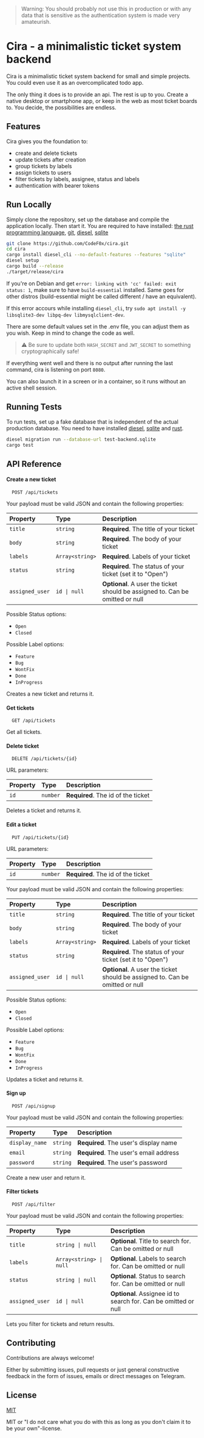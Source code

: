 > Warning: You should probably not use this in production or with any data that is sensitive as the authentication
> system
> is made very amateurish.

# Cira - a minimalistic ticket system backend

Cira is a minimalistic ticket system backend for small and simple projects.
You could even use it as an overcomplicated todo app.

The only thing it does is to provide an api.
The rest is up to you.
Create a native desktop or smartphone app, or keep in the web as most ticket boards to.
You decide, the possibilities are endless.

## Features

Cira gives you the foundation to:

- create and delete tickets
- update tickets after creation
- group tickets by labels
- assign tickets to users
- filter tickets by labels, assignee, status and labels
- authentication with bearer tokens

## Run Locally

Simply clone the repository, set up the database and compile the application locally.
Then start it.
You are required to have installed: [the rust programming language](https://rust-lang.org),
[git](https://git-scm.com/), [diesel](https://diesel.rs), [sqlite](https://www.sqlite.org/)

```bash
git clone https://github.com/CodeF0x/cira.git
cd cira
cargo install diesel_cli --no-default-features --features "sqlite"
diesel setup
cargo build --release
./target/release/cira
```

If you're on Debian and get `error: linking with 'cc' failed: exit status: 1`, make sure to have `build-essential`
installed. Same goes for other distros (build-essential might be called different / have an equivalent).

If this error accours while installing `diesel_cli`, try `sudo apt install -y libsqlite3-dev libpq-dev libmysqlclient-dev`.

There are some default values set in the .env file, you can adjust them as you wish.
Keep in mind to change the code as well.
> ⚠️ Be sure to update both `HASH_SECRET` and `JWT_SECRET` to something cryptographically safe! 

If everything went well and there is no output after running the last command, cira is listening on port `8080`.

You can also launch it in a screen or in a container, so it runs without an active shell session.

## Running Tests

To run tests, set up a fake database that is independent of the actual production database.
You need to have installed [diesel](https://diesel.rs), [sqlite](https://www.sqlite.org/) and [rust](https://rust-lang.org).

```bash
diesel migration run --database-url test-backend.sqlite
cargo test
```

## API Reference

#### Create a new ticket

```http
  POST /api/tickets
```

Your payload must be valid JSON and contain the following properties:

| Property        | Type            | Description                                                                   |
|:----------------|:----------------|:------------------------------------------------------------------------------|
| `title`         | `string`        | **Required**. The title of your ticket                                        |
| `body`          | `string`        | **Required**. The body of your ticket                                         |
| `labels`        | `Array<string>` | **Required**. Labels of your ticket                                           |
| `status`        | `string`        | **Required**. The status of your ticket (set it to "Open")                    |
| `assigned_user` | `id \| null`    | **Optional**. A user the ticket should be assigned to. Can be omitted or null |

Possible Status options:

- `Open`
- `Closed`

Possible Label options:

- `Feature`
- `Bug`
- `WontFix`
- `Done`
- `InProgress`

Creates a new ticket and returns it.

#### Get tickets

```http
  GET /api/tickets
```

Get all tickets.

#### Delete ticket

```http
  DELETE /api/tickets/{id}
```

URL parameters:

| Property | Type     | Description                        |
|:---------|:---------|:-----------------------------------|
| `id`     | `number` | **Required**. The id of the ticket |

Deletes a ticket and returns it.

#### Edit a ticket

```http
  PUT /api/tickets/{id}
```

URL parameters:

| Property | Type     | Description                        |
|:---------|:---------|:-----------------------------------|
| `id`     | `number` | **Required**. The id of the ticket |

Your payload must be valid JSON and contain the following properties:

| Property        | Type            | Description                                                                   |
|:----------------|:----------------|:------------------------------------------------------------------------------|
| `title`         | `string`        | **Required**. The title of your ticket                                        |
| `body`          | `string`        | **Required**. The body of your ticket                                         |
| `labels`        | `Array<string>` | **Required**. Labels of your ticket                                           |
| `status`        | `string`        | **Required**. The status of your ticket (set it to "Open")                    |
| `assigned_user` | `id \| null`    | **Optional**. A user the ticket should be assigned to. Can be omitted or null |

Possible Status options:

- `Open`
- `Closed`

Possible Label options:

- `Feature`
- `Bug`
- `WontFix`
- `Done`
- `InProgress`

Updates a ticket and returns it.

#### Sign up

```
  POST /api/signup
```

Your payload must be valid JSON and contain the following properties:

| Property       | Type     | Description                            |
|:---------------|:---------|:---------------------------------------|
| `display_name` | `string` | **Required**. The user's display name  |
| `email`        | `string` | **Required**. The user's email address |
| `password`     | `string` | **Required**. The user's password      |

Create a new user and return it.

#### Filter tickets

```http
  POST /api/filter
```

Your payload must be valid JSON and contain the following properties:

| Property        | Type                    | Description                                                     |
|:----------------|:------------------------|:----------------------------------------------------------------|
| `title`         | `string \| null`        | **Optional**. Title to search for. Can be omitted or null       |
| `labels`        | `Array<string> \| null` | **Optional**. Labels to search for. Can be omitted or null      |
| `status`        | `string \| null`        | **Optional**. Status to search for. Can be omitted or null      |
| `assigned_user` | `id \| null`            | **Optional**. Assignee id to search for. Can be omitted or null |

Lets you filter for tickets and return results.

## Contributing

Contributions are always welcome!

Either by submitting issues, pull requests or just general constructive feedback in the form of issues,
emails or direct messages on Telegram.

## License

[MIT](https://choosealicense.com/licenses/mit/)

MIT or "I do not care what you do with this as long as you don't claim it to be your own"-license.